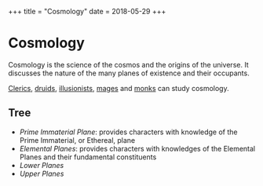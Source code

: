 +++
title = "Cosmology"
date = 2018-05-29
+++

# Cosmology

Cosmology is the science of the cosmos and the origins of the universe.
It discusses the nature of the many planes of existence and their occupants.

[Clerics](./wiki/characters/cleric.md), [druids](./wiki/characters/druid.md), [illusionists](./wiki/characters/illusionist.md), [mages](./wiki/characters/mage.md) and [monks](./wiki/characters/monk.md) can study cosmology.

## Tree
* *Prime Immaterial Plane*: provides characters with knowledge of the Prime Immaterial, or Ethereal, plane
* *Elemental Planes*: provides characters with knowledges of the Elemental Planes and their fundamental constituents
* *Lower Planes*
* *Upper Planes*
